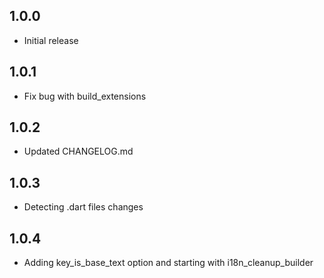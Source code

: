 ## 1.0.0

-   Initial release

## 1.0.1

-   Fix bug with build_extensions

## 1.0.2

-   Updated CHANGELOG.md

## 1.0.3

-   Detecting .dart files changes

## 1.0.4

-   Adding key_is_base_text option and starting with i18n_cleanup_builder
